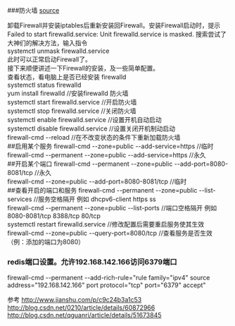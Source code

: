 ###防火墙 [source](http://blog.csdn.net/Joe68227597/article/details/75207859)

卸载Firewall并安装iptables后重新安装回Firewall。安装Firewall启动时，提示Failed to start firewalld.service: Unit firewalld.service is masked.
搜索尝试了大神们的解决方法，输入指令  
systemctl unmask firewalld.service  
此时可以正常启动Firewall了。  
接下来顺便讲述一下Firewall的安装，及一些简单配置。  
查看状态，看电脑上是否已经安装 firewalld  
systemctl status firewalld  
yum install firewalld  //安装firewalld 防火墙  
systemctl start firewalld.service   //开启防火墙  
 systemctl stop firewalld.service   //关闭防火墙  
 systemctl enable firewalld.service  //设置开机自动启动  
 systemctl disable firewalld.service   //设置关闭开机制动启动  
firewall-cmd --reload  //在不改变状态的条件下重新加载防火墙  
##启用某个服务
 firewall-cmd --zone=public --add-service=https   //临时  
 firewall-cmd --permanent --zone=public --add-service=https  //永久  
##开启某个端口
firewall-cmd --permanent --zone=public --add-port=8080-8081/tcp  //永久  
firewall-cmd  --zone=public --add-port=8080-8081/tcp   //临时  
##查看开启的端口和服务
firewall-cmd --permanent --zone=public --list-services    //服务空格隔开  例如 dhcpv6-client https ss   
firewall-cmd --permanent --zone=public --list-ports //端口空格隔开  例如  8080-8081/tcp 8388/tcp 80/tcp  
systemctl restart firewalld.service  //修改配置后需要重启服务使其生效  
firewall-cmd --zone=public --query-port=8080/tcp  //查看服务是否生效（例：添加的端口为8080）


### redis端口设置。允许192.168.142.166访问6379端口
firewall-cmd --permanent --add-rich-rule="rule family="ipv4" source address="192.168.142.166" port protocol="tcp" port="6379" accept"

  
参考  http://www.jianshu.com/p/c9c24b3a1c53  
http://blog.csdn.net/0210/article/details/60872966  
http://blog.csdn.net/qguanri/article/details/51673845